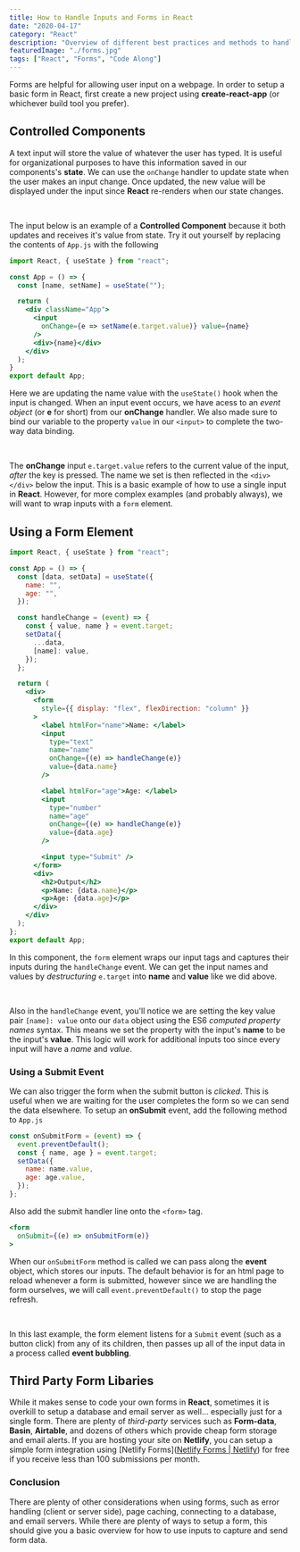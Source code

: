 ```yaml
---
title: How to Handle Inputs and Forms in React
date: "2020-04-17"
category: "React"
description: "Overview of different best practices and methods to handle inputs and forms in React. Two-way data binding and React Hooks examples."
featuredImage: "./forms.jpg"
tags: ["React", "Forms", "Code Along"]
---
```


Forms are helpful for allowing user input on a webpage. In order to setup a basic form in React, first create a new project using **create-react-app** (or whichever build tool you prefer).

## Controlled Components

A text input will store the value of whatever the user has typed. It is useful for organizational purposes to have this information saved in our components's **state**. We can use the `onChange` handler to update state when the user makes an input change. Once updated, the new value will be displayed under the input since **React** re-renders when our state changes. 

&nbsp;  

The input below is an example of a **Controlled Component** because it both updates and receives it's value from state. Try it out yourself by replacing the contents of `App.js` with the following

```jsx
import React, { useState } from "react";

const App = () => {
  const [name, setName] = useState("");

  return (
    <div className="App">
      <input 
        onChange={e => setName(e.target.value)} value={name} 
      />
      <div>{name}</div>
    </div>
  );
}
export default App;
```

Here we are updating the name value with the `useState()` hook when the input is changed. When an input event occurs, we have acess to an *event object* (or **e** for short) from our **onChange** handler. We also made sure to bind our variable to the property `value` in our `<input>`  to complete the two-way data binding.

&nbsp;

The **onChange** input `e.target.value` refers to the current value of the input, *after* the key is pressed. The name we set is then reflected in the `<div></div>` below the input. This is a basic example of how to use a single input in **React**. However, for more complex examples (and probably always), we will want to wrap inputs with a `form` element.

## Using a Form Element

```jsx
import React, { useState } from "react";

const App = () => {
  const [data, setData] = useState({
    name: "",
    age: "",
  });

  const handleChange = (event) => {
    const { value, name } = event.target;
    setData({
      ...data,
      [name]: value,
    });
  };

  return (
    <div>
      <form
        style={{ display: "flex", flexDirection: "column" }}
      >
        <label htmlFor="name">Name: </label>
        <input
          type="text"
          name="name"
          onChange={(e) => handleChange(e)}
          value={data.name}
        />

        <label htmlFor="age">Age: </label>
        <input
          type="number"
          name="age"
          onChange={(e) => handleChange(e)}
          value={data.age}
        />

        <input type="Submit" />
      </form>
      <div>
        <h2>Output</h2>
        <p>Name: {data.name}</p>
        <p>Age: {data.age}</p>
      </div>
    </div>
  );
};
export default App;
```

In this component, the `form` element wraps our input tags and captures their inputs during the `handleChange` event. We can get the input names and values by *destructuring* `e.target` into **name** and **value** like we did above. 

&nbsp;

Also in the `handleChange` event, you'll notice we are setting the key value pair `[name]: value` onto our `data` object using the ES6 *computed property names* syntax. This means we set the property with the input's **name** to be the input's **value**. This logic will work for additional inputs too since every input will have a *name* and *value*.

### Using a Submit Event

We can also trigger the form when the submit button is *clicked*. This is useful when we are waiting for the user completes the form so we can send the data elsewhere. To setup an **onSubmit** event, add the following method to `App.js`  

```jsx
const onSubmitForm = (event) => {
  event.preventDefault();
  const { name, age } = event.target;
  setData({
    name: name.value,
    age: age.value,
  });
};
```

Also add the submit handler line onto the `<form>` tag.

```jsx
<form 
  onSubmit={(e) => onSubmitForm(e)}
>
```

When our `onSubmitForm` method is called we can pass along the **event** object, which stores our inputs. The default behavior is for an html page to reload whenever a form is submitted, however since we are handling the form ourselves, we will call `event.preventDefault()` to stop the page refresh. 

&nbsp;

In this last example, the form element listens for a `Submit` event (such as a button click) from any of its children, then passes up all of the input data in a process called **event bubbling**.

## Third Party Form Libaries

While it makes sense to code your own forms in **React**, sometimes it is overkill to setup a database and email server as well... especially just for a single form. There are plenty of *third-party* services such as **Form-data**, **Basin**, **Airtable**, and dozens of others which provide cheap form storage and email alerts. If you are hosting your site on **Netlify**, you can setup a simple form integration using [Netlify Forms]([Netlify Forms | Netlify](https://www.netlify.com/products/forms/)) for free if you receive less than 100 submissions per month.

### Conclusion

There are plenty of other considerations when using forms, such as error handling (client or server side), page caching, connecting to a database, and email servers. While there are plenty of ways to setup a form, this should give you a basic overview for how to use inputs to capture and send form data.
